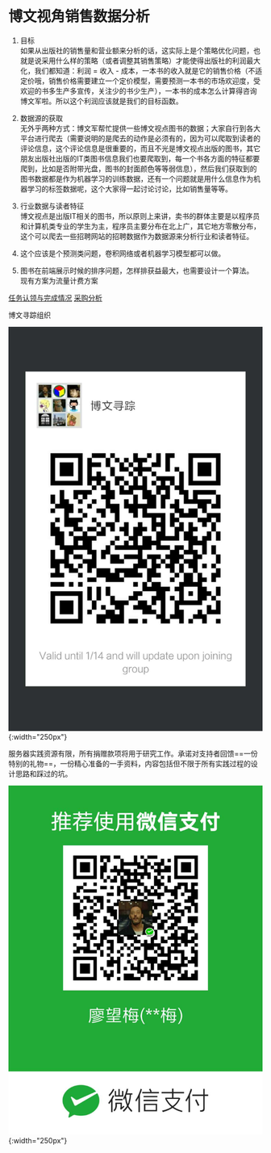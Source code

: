 # 博文视角销售数据分析

1) 目标  
如果从出版社的销售量和营业额来分析的话，这实际上是个策略优化问题，也就是说采用什么样的策略（或者调整其销售策略）才能使得出版社的利润最大化，我们都知道：利润 = 收入 - 成本，一本书的收入就是它的销售价格（不适定价哦，销售价格需要建立一个定价模型，需要预测一本书的市场欢迎度，受欢迎的书多生产多宣传，关注少的书少生产），一本书的成本怎么计算得咨询博文军啦。所以这个利润应该就是我们的目标函数。

2) 数据源的获取  
无外乎两种方式：博文军帮忙提供一些博文视点图书的数据；大家自行到各大平台进行爬去（需要说明的是爬去的动作是必须有的，因为可以爬取到读者的评论信息，这个评论信息是很重要的，而且不光是博文视点出版的图书，其它朋友出版社出版的IT类图书信息我们也要爬取到，每一个书各方面的特征都要爬到，比如是否附带光盘，图书的封面颜色等等弱信息），然后我们获取到的图书数据都是作为机器学习的训练数据，还有一个问题就是用什么信息作为机器学习的标签数据呢，这个大家得一起讨论讨论，比如销售量等等。

3) 行业数据与读者特征  
博文视点是出版IT相关的图书，所以原则上来讲，卖书的群体主要是以程序员和计算机类专业的学生为主，程序员主要分布在北上广，其它地方零散分布，这个可以爬去一些招聘网站的招聘数据作为数据源来分析行业和读者特征。

4) 这个应该是个预测类问题，卷积网络或者机器学习模型都可以做。

5) 图书在前端展示时候的排序问题，怎样排获益最大，也需要设计一个算法。  
现有方案为流量计费方案

[任务认领与完成情况](docs/todolist.md)
[采购分析](docs/purchase.md)

博文寻踪组织

![image](docs/博文寻踪群.jpg){:width="250px"}

服务器实践资源有限，所有捐赠款项将用于研究工作。承诺对支持者回馈==一份特别的礼物==，一份精心准备的一手资料，内容包括但不限于所有实践过程的设计思路和踩过的坑。

![image](docs/微信收款.jpg){:width="250px"}

